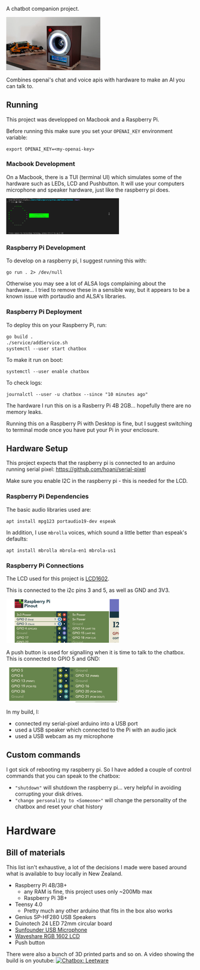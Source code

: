 A chatbot companion project.

<img src="./docs/chatbox.webp"  width="50%">

Combines openai's chat and voice apis with hardware to make an AI you can talk to.

## Running

This project was developped on Macbook and a Raspberry Pi.

Before running this make sure you set your `OPENAI_KEY` environment variable:

```
export OPENAI_KEY=<my-openai-key>
```

### Macbook Development

On a Macbook, there is a TUI (terminal UI) which simulates some of the hardware such as LEDs, LCD and Pushbutton. It will use your computers microphone and speaker hardware, just like the raspberry pi does.

<img src="./docs/chatbox-tui.gif"  width="60%">


### Raspberry Pi Development

To develop on a raspberry pi, I suggest running this with:

```
go run . 2> /dev/null
```

Otherwise you may see a lot of ALSA logs complaining about the hardware... I tried to remove these in a sensible way, but it appears to be a known issue with portaudio and ALSA's libraries.

### Raspberry Pi Deployment

To deploy this on your Raspberry Pi, run:

```
go build .
./service/addService.sh
systemctl --user start chatbox
```

To make it run on boot:
```
systemctl --user enable chatbox
```

To check logs:
```
journalctl --user -u chatbox --since "10 minutes ago"
```

The hardware I run this on is a Rasberry Pi 4B 2GB... hopefully there are no memory leaks.

Running this on a Raspberry Pi with Desktop is fine, but I suggest switching to terminal mode once you have put your Pi in your enclosure.

## Hardware Setup

This project expects that the raspberry pi is connected to an arduino running serial pixel: https://github.com/hoani/serial-pixel

Make sure you enable I2C in the raspberry pi - this is needed for the LCD.

### Raspberry Pi Dependencies

The basic audio libraries used are:

```
apt install mpg123 portaudio19-dev espeak
```

In addition, I use `mbrolla` voices, which sound a little better than espeak's defaults:

```
apt install mbrolla mbrola-en1 mbrola-us1
```

### Raspberry Pi Connections

The LCD used for this project is [LCD1602](https://www.waveshare.com/wiki/LCD1602_RGB_Module).

This is connected to the i2c pins 3 and 5, as well as GND and 3V3.

<img src="./docs/i2cpinout.png"  width="60%">

A push button is used for signalling when it is time to talk to the chatbox. This is connected to GPIO 5 and GND:

<img src="./docs/pbpinout.png"  width="60%">

In my build, I:
* connected my serial-pixel arduino into a USB port
* used a USB speaker which connected to the Pi with an audio jack
* used a USB webcam as my microphone

## Custom commands

I got sick of rebooting my raspberry pi. So I have added a couple of control commands that you can speak to the chatbox:

* `"shutdown"` will shutdown the raspberry pi... very helpful in avoiding corrupting your disk drives.
* `"change personality to <Someone>"` will change the personality of the chatbox and reset your chat history

# Hardware

## Bill of materials

This list isn't exhaustive, a lot of the decisions I made were based around what is available to buy locally in New Zealand.

* Raspberry Pi 4B/3B+
    * any RAM is fine, this project uses only ~200Mb max 
    * Raspberry Pi 3B+
* Teensy 4.0
    * Pretty much any other arduino that fits in the box also works
* Genius SP-HF280 USB Speakers
* Duinotech 24 LED 72mm circular board
* [Sunfounder USB Microphone](https://www.sunfounder.com/products/mini-usb-microphone)
* [Waveshare RGB 1602 LCD](https://www.waveshare.com/lcd1602-rgb-module.htm)
* Push button

There were also a bunch of 3D printed parts and so on. A video showing the build is on youtube:
[![Chatbox: Leetware](https://img.youtube.com/vi/rzS5zLpd1os/0.jpg)](https://www.youtube.com/watch?v=rzS5zLpd1os)
